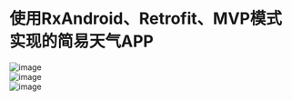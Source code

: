 使用RxAndroid、Retrofit、MVP模式实现的简易天气APP
====
![image](https://github.com/mickyliu945/CommonProj/raw/master/screenshots/a.png)
  <br/>
![image](https://github.com/mickyliu945/CommonProj/raw/master/screenshots/b.png)
  <br/>
![image](https://github.com/mickyliu945/CommonProj/raw/master/screenshots/c.png)
  <br/>